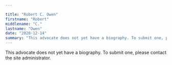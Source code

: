 ```yaml
---

title: "Robert C. Owen"
firstname: "Robert"
middlename: "C."
lastname: "Owen"
date: "2020-12-14"
summary: "This advocate does not yet have a biography. To submit one, please contact the site administrator."
---
```

This advocate does not yet have a biography. To submit one, please contact the site administrator.

